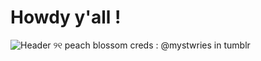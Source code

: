 # Howdy y'all !
![Header](https://files.catbox.moe/jegqy5.webp)
୨୧    peach blossom creds : @mystwries in tumblr

